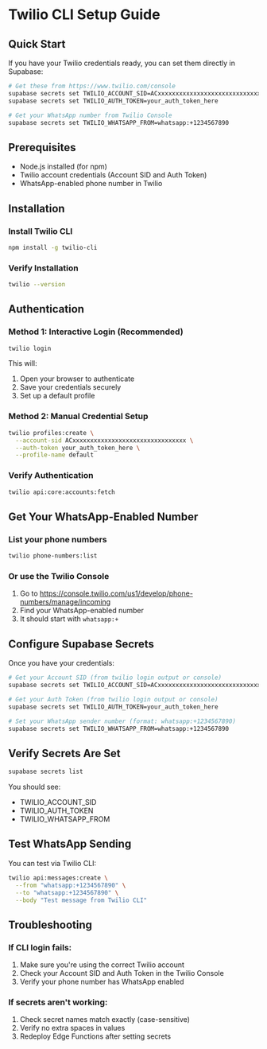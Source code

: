 
# Twilio CLI Setup Guide

## Quick Start

If you have your Twilio credentials ready, you can set them directly in Supabase:

```bash
# Get these from https://www.twilio.com/console
supabase secrets set TWILIO_ACCOUNT_SID=ACxxxxxxxxxxxxxxxxxxxxxxxxxxxxxxxx
supabase secrets set TWILIO_AUTH_TOKEN=your_auth_token_here

# Get your WhatsApp number from Twilio Console
supabase secrets set TWILIO_WHATSAPP_FROM=whatsapp:+1234567890
```

## Prerequisites
- Node.js installed (for npm)
- Twilio account credentials (Account SID and Auth Token)
- WhatsApp-enabled phone number in Twilio

## Installation

### Install Twilio CLI
```bash
npm install -g twilio-cli
```

### Verify Installation
```bash
twilio --version
```

## Authentication

### Method 1: Interactive Login (Recommended)
```bash
twilio login
```
This will:
1. Open your browser to authenticate
2. Save your credentials securely
3. Set up a default profile

### Method 2: Manual Credential Setup
```bash
twilio profiles:create \
  --account-sid ACxxxxxxxxxxxxxxxxxxxxxxxxxxxxxxxx \
  --auth-token your_auth_token_here \
  --profile-name default
```

### Verify Authentication
```bash
twilio api:core:accounts:fetch
```

## Get Your WhatsApp-Enabled Number

### List your phone numbers
```bash
twilio phone-numbers:list
```

### Or use the Twilio Console
1. Go to https://console.twilio.com/us1/develop/phone-numbers/manage/incoming
2. Find your WhatsApp-enabled number
3. It should start with `whatsapp:+`

## Configure Supabase Secrets

Once you have your credentials:

```bash
# Get your Account SID (from twilio login output or console)
supabase secrets set TWILIO_ACCOUNT_SID=ACxxxxxxxxxxxxxxxxxxxxxxxxxxxxxxxx

# Get your Auth Token (from twilio login output or console)  
supabase secrets set TWILIO_AUTH_TOKEN=your_auth_token_here

# Set your WhatsApp sender number (format: whatsapp:+1234567890)
supabase secrets set TWILIO_WHATSAPP_FROM=whatsapp:+1234567890
```

## Verify Secrets Are Set

```bash
supabase secrets list
```

You should see:
- TWILIO_ACCOUNT_SID
- TWILIO_AUTH_TOKEN  
- TWILIO_WHATSAPP_FROM

## Test WhatsApp Sending

You can test via Twilio CLI:

```bash
twilio api:messages:create \
  --from "whatsapp:+1234567890" \
  --to "whatsapp:+1234567890" \
  --body "Test message from Twilio CLI"
```

## Troubleshooting

### If CLI login fails:
1. Make sure you're using the correct Twilio account
2. Check your Account SID and Auth Token in the Twilio Console
3. Verify your phone number has WhatsApp enabled

### If secrets aren't working:
1. Check secret names match exactly (case-sensitive)
2. Verify no extra spaces in values
3. Redeploy Edge Functions after setting secrets

